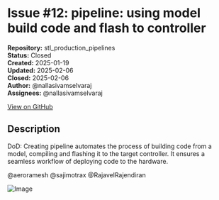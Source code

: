 # Issue #12: pipeline: using model build code and flash to controller

**Repository:** stl_production_pipelines  
**Status:** Closed  
**Created:** 2025-01-19  
**Updated:** 2025-02-06  
**Closed:** 2025-02-06  
**Author:** @nallasivamselvaraj  
**Assignees:** @nallasivamselvaraj  

[View on GitHub](https://github.com/Simtestlab/stl_production_pipelines/issues/12)

## Description

DoD: Creating pipeline automates the process of building code from a model, compiling and flashing it to the target controller. It ensures a seamless workflow  of deploying code  to the hardware.

@aeroramesh @sajimotrax @RajavelRajendiran

![Image](https://github.com/user-attachments/assets/3782fc9b-b47a-4fa9-adb2-0ddfc718658b)

